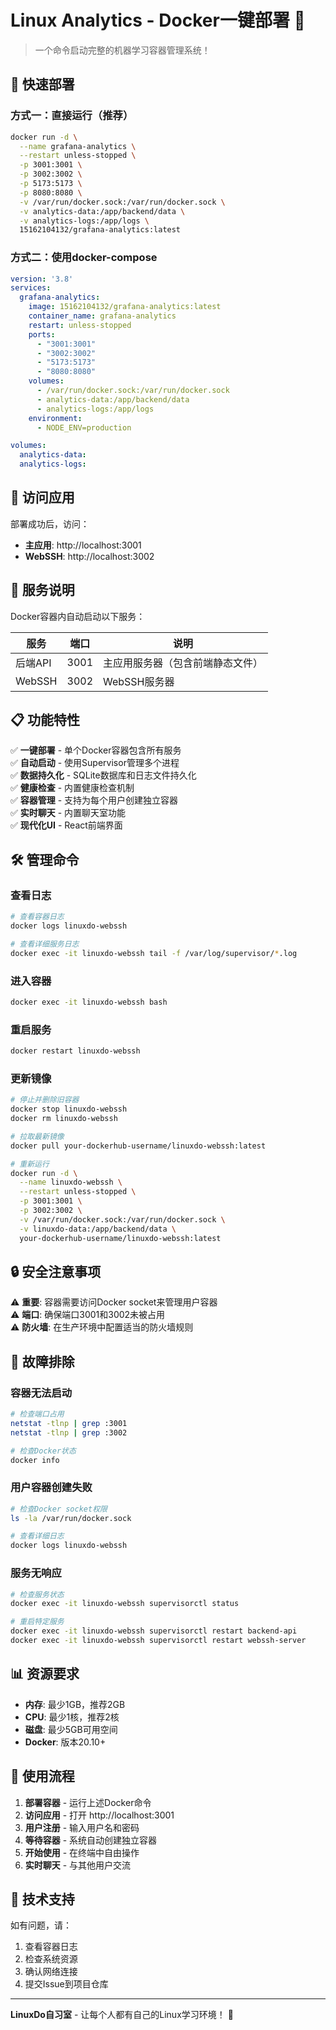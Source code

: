 # Linux Analytics - Docker一键部署 🐳

> 一个命令启动完整的机器学习容器管理系统！

## 🚀 快速部署

### 方式一：直接运行（推荐）

```bash
docker run -d \
  --name grafana-analytics \
  --restart unless-stopped \
  -p 3001:3001 \
  -p 3002:3002 \
  -p 5173:5173 \
  -p 8080:8080 \
  -v /var/run/docker.sock:/var/run/docker.sock \
  -v analytics-data:/app/backend/data \
  -v analytics-logs:/app/logs \
  15162104132/grafana-analytics:latest
```

### 方式二：使用docker-compose

```yaml
version: '3.8'
services:
  grafana-analytics:
    image: 15162104132/grafana-analytics:latest
    container_name: grafana-analytics
    restart: unless-stopped
    ports:
      - "3001:3001"
      - "3002:3002"
      - "5173:5173"
      - "8080:8080"
    volumes:
      - /var/run/docker.sock:/var/run/docker.sock
      - analytics-data:/app/backend/data
      - analytics-logs:/app/logs
    environment:
      - NODE_ENV=production

volumes:
  analytics-data:
  analytics-logs:
```

## 📱 访问应用

部署成功后，访问：

- **主应用**: http://localhost:3001
- **WebSSH**: http://localhost:3002

## 🔧 服务说明

Docker容器内自动启动以下服务：

| 服务 | 端口 | 说明 |
|------|------|------|
| 后端API | 3001 | 主应用服务器（包含前端静态文件） |
| WebSSH | 3002 | WebSSH服务器 |

## 📋 功能特性

✅ **一键部署** - 单个Docker容器包含所有服务  
✅ **自动启动** - 使用Supervisor管理多个进程  
✅ **数据持久化** - SQLite数据库和日志文件持久化  
✅ **健康检查** - 内置健康检查机制  
✅ **容器管理** - 支持为每个用户创建独立容器  
✅ **实时聊天** - 内置聊天室功能  
✅ **现代化UI** - React前端界面  

## 🛠️ 管理命令

### 查看日志
```bash
# 查看容器日志
docker logs linuxdo-webssh

# 查看详细服务日志
docker exec -it linuxdo-webssh tail -f /var/log/supervisor/*.log
```

### 进入容器
```bash
docker exec -it linuxdo-webssh bash
```

### 重启服务
```bash
docker restart linuxdo-webssh
```

### 更新镜像
```bash
# 停止并删除旧容器
docker stop linuxdo-webssh
docker rm linuxdo-webssh

# 拉取最新镜像
docker pull your-dockerhub-username/linuxdo-webssh:latest

# 重新运行
docker run -d \
  --name linuxdo-webssh \
  --restart unless-stopped \
  -p 3001:3001 \
  -p 3002:3002 \
  -v /var/run/docker.sock:/var/run/docker.sock \
  -v linuxdo-data:/app/backend/data \
  your-dockerhub-username/linuxdo-webssh:latest
```

## 🔒 安全注意事项

⚠️ **重要**: 容器需要访问Docker socket来管理用户容器  
⚠️ **端口**: 确保端口3001和3002未被占用  
⚠️ **防火墙**: 在生产环境中配置适当的防火墙规则  

## 🐛 故障排除

### 容器无法启动
```bash
# 检查端口占用
netstat -tlnp | grep :3001
netstat -tlnp | grep :3002

# 检查Docker状态
docker info
```

### 用户容器创建失败
```bash
# 检查Docker socket权限
ls -la /var/run/docker.sock

# 查看详细日志
docker logs linuxdo-webssh
```

### 服务无响应
```bash
# 检查服务状态
docker exec -it linuxdo-webssh supervisorctl status

# 重启特定服务
docker exec -it linuxdo-webssh supervisorctl restart backend-api
docker exec -it linuxdo-webssh supervisorctl restart webssh-server
```

## 📊 资源要求

- **内存**: 最少1GB，推荐2GB
- **CPU**: 最少1核，推荐2核
- **磁盘**: 最少5GB可用空间
- **Docker**: 版本20.10+

## 🎯 使用流程

1. **部署容器** - 运行上述Docker命令
2. **访问应用** - 打开 http://localhost:3001
3. **用户注册** - 输入用户名和密码
4. **等待容器** - 系统自动创建独立容器
5. **开始使用** - 在终端中自由操作
6. **实时聊天** - 与其他用户交流

## 🤝 技术支持

如有问题，请：
1. 查看容器日志
2. 检查系统资源
3. 确认网络连接
4. 提交Issue到项目仓库

---

**LinuxDo自习室** - 让每个人都有自己的Linux学习环境！ 🐧
